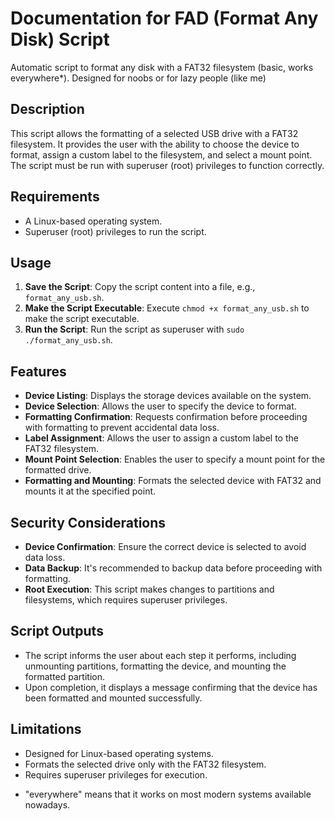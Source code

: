 # Documentation for FAD (Format Any Disk) Script
Automatic script to format any disk with a FAT32 filesystem (basic, works everywhere*). Designed for noobs or for lazy people (like me)

## Description
This script allows the formatting of a selected USB drive with a FAT32 filesystem. It provides the user with the ability to choose the device to format, assign a custom label to the filesystem, and select a mount point. The script must be run with superuser (root) privileges to function correctly.

## Requirements
- A Linux-based operating system.
- Superuser (root) privileges to run the script.

## Usage
1. **Save the Script**: Copy the script content into a file, e.g., `format_any_usb.sh`.
2. **Make the Script Executable**: Execute `chmod +x format_any_usb.sh` to make the script executable.
3. **Run the Script**: Run the script as superuser with `sudo ./format_any_usb.sh`.

## Features
- **Device Listing**: Displays the storage devices available on the system.
- **Device Selection**: Allows the user to specify the device to format.
- **Formatting Confirmation**: Requests confirmation before proceeding with formatting to prevent accidental data loss.
- **Label Assignment**: Allows the user to assign a custom label to the FAT32 filesystem.
- **Mount Point Selection**: Enables the user to specify a mount point for the formatted drive.
- **Formatting and Mounting**: Formats the selected device with FAT32 and mounts it at the specified point.

## Security Considerations
- **Device Confirmation**: Ensure the correct device is selected to avoid data loss.
- **Data Backup**: It's recommended to backup data before proceeding with formatting.
- **Root Execution**: This script makes changes to partitions and filesystems, which requires superuser privileges.

## Script Outputs
- The script informs the user about each step it performs, including unmounting partitions, formatting the device, and mounting the formatted partition.
- Upon completion, it displays a message confirming that the device has been formatted and mounted successfully.

## Limitations
- Designed for Linux-based operating systems.
- Formats the selected drive only with the FAT32 filesystem.
- Requires superuser privileges for execution.


* "everywhere" means that it works on most modern systems available nowadays.
